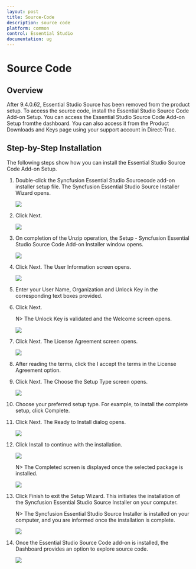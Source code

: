 ```yaml
---
layout: post
title: Source-Code
description: source code 
platform: common
control: Essential Studio
documentation: ug
---
```


# Source Code 


## Overview

After 9.4.0.62, Essential Studio Source has been removed from the product setup. To access the source code, install the Essential Studio Source Code Add-on Setup. You can access the Essential Studio Source Code Add-on Setup fromthe dashboard. You can also access it from the Product Downloads and Keys page using your support account in Direct-Trac.

## Step-by-Step Installation

The following steps show how you can install the Essential Studio Source Code Add-on Setup.

1. Double-click the Syncfusion Essential Studio Sourcecode add-on installer setup file. The Syncfusion Essential Studio Source Installer Wizard opens.
   
   ![](Source-code_images/Step-by-Step-Installation_img1.png)





2. Click Next.
   
   ![](Source-code_images/Step-by-Step-Installation_img2.png)





3. On completion of the Unzip operation, the Setup - Syncfusion Essential Studio Source Code Add-on Installer window opens.

   ![](Source-code_images/Step-by-Step-Installation_img3.png)





4. Click Next. The User Information screen opens.

   ![](Source-code_images/Step-by-Step-Installation_img4.png)





5. Enter your User Name, Organization and Unlock Key in the corresponding text boxes provided.

6. Click Next.

   N> The Unlock Key is validated and the Welcome screen opens.

   ![](Source-code_images/Step-by-Step-Installation_img6.png)





7. Click Next. The License Agreement screen opens.

   ![](Source-code_images/Step-by-Step-Installation_img7.png)





8. After reading the terms, click the I accept the terms in the License Agreement option.
9. Click Next. The Choose the Setup Type screen opens.

   ![](Source-code_images/Step-by-Step-Installation_img8.png)





10. Choose your preferred setup type. For example, to install the complete setup, click Complete.
11. Click Next. The Ready to Install dialog opens.

    ![](Source-code_images/Step-by-Step-Installation_img9.png)





12. Click Install to continue with the installation.

    ![](Source-code_images/Step-by-Step-Installation_img10.png)



    N> The Completed screen is displayed once the selected package is installed.

    ![](Source-code_images/Step-by-Step-Installation_img12.png)





13. Click Finish to exit the Setup Wizard. This initiates the installation of the Syncfusion Essential Studio Source Installer on your computer.

    N> The Syncfusion Essential Studio Source Installer is installed on your computer, and you are informed once the installation is complete.

    ![](Source-code_images/Step-by-Step-Installation_img14.png)





14. Once the Essential Studio Source Code add-on is installed, the Dashboard provides an option to explore source code.

    ![](Source-code_images/Step-by-Step-Installation_img15.png)


